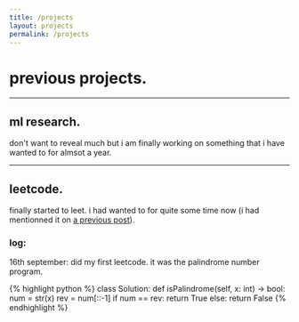 ```yaml
---
title: /projects
layout: projects
permalink: /projects
---
```


# previous projects.
---
## ml research.

don't want to reveal much but i am finally working on something that i have wanted to for almsot a year.

---
## leetcode.

finally started to leet. i had wanted to for quite some time now (i had mentionned it on <a href="https://atharvakokane.github.io/2024/09/01/life-gone-by.html">a previous post</a>).

### log:
16th september: did my first leetcode. it was the palindrome number program.

{% highlight python %}
class Solution:
  def isPalindrome(self, x: int) -> bool:
    num = str(x)
    rev = num[::-1]
    if num == rev:
      return True
    else:
      return False
{% endhighlight %}
